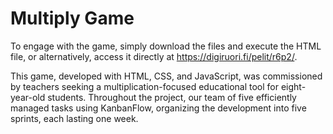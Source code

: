 # Multiply Game
To engage with the game, simply download the files and execute the HTML file, or alternatively, access it directly at https://digiruori.fi/pelit/r6p2/.

This game, developed with HTML, CSS, and JavaScript, was commissioned by teachers seeking a multiplication-focused educational tool for eight-year-old students. Throughout the project, our team of five efficiently managed tasks using KanbanFlow, organizing the development into five sprints, each lasting one week.
